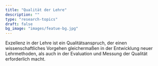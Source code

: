 ```yaml
---
title: "Qualität der Lehre"
description: ""
type: "research-topics"
draft: false
bg_image: "images/featue-bg.jpg"
---
```


Exzellenz in der Lehre ist ein Qualitätsanspruch, der einen wissenschaftliches Vorgehen gleichermaßen in der Entwicklung neuer Lehrmethoden, als auch in der Evaluation und Messung der Qualität erforderlich macht.